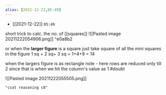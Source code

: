 ```yaml
---
alias: [2021-12-22,05:49]
---
```


- [[2021-12-22]]  `05:49`

short trick to calc. the no. of [[squares]]
![[Pasted image 20211222054906.png]] ^e0a8b2

or when the **larger figure** is a square
	just take square of all the mini squares in the figure
		1 sq + 2 sq+ 3 sq = 1+4+9 = 14

when the largers figure is as  rectangle
		note - here rows are reduced only till 2 since that is when we hit the column's value as 1 #doubt 


![[Pasted image 20211222055505.png]] 

```query
"csat reasoning c8"
```